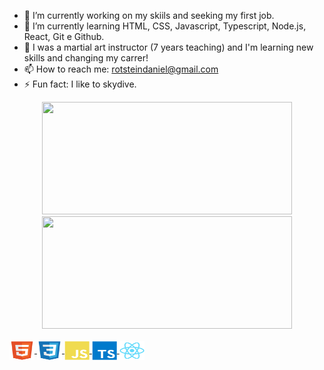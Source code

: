 - 🔭 I’m currently working on my skiils and seeking my first job.
- 🌱 I’m currently learning HTML, CSS, Javascript, Typescript, Node.js, React, Git e Github.
- 💬 I was a martial art instructor (7 years teaching) and I'm learning new skills and changing my carrer!
- 📫 How to reach me: rotsteindaniel@gmail.com
- ⚡ Fun fact: I like to skydive.

<div align="center">
  <a href="https://github.com/rotsteindaniel">
  <img height="180em" width="400em" src="https://github-readme-stats.vercel.app/api?username=rotsteindaniel&show_icons=true&theme=dracula&include_all_commits=true&count_private=true"/>
  <img height="180em" width="400em" src="https://github-readme-stats.vercel.app/api/top-langs/?username=rotsteindaniel&layout=compact&langs_count=7&theme=dracula"/>
</div>
  
<div style="display: inline_block"><br>
  <img align="center" alt="daniel-HTML" height="30" width="40" src="https://raw.githubusercontent.com/devicons/devicon/master/icons/html5/html5-original.svg">
  <img align="center" alt="daniel-CSS" height="30" width="40" src="https://raw.githubusercontent.com/devicons/devicon/master/icons/css3/css3-original.svg">
  <img align="center" alt="daniel-Js" height="30" width="40" src="https://raw.githubusercontent.com/devicons/devicon/master/icons/javascript/javascript-plain.svg">
  <img align="center" alt="daniel-Ts" height="30" width="40" src="https://raw.githubusercontent.com/devicons/devicon/master/icons/typescript/typescript-plain.svg">
  <img align="center" alt="daniel-React" height="30" width="40" src="https://raw.githubusercontent.com/devicons/devicon/master/icons/react/react-original.svg">
</div>
 
</div>
